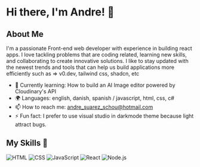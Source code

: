 # Hi there, I'm Andre! 👋

## About Me 

I'm a passionate Front-end web developer with experience in building react apps.
I love tackling problems that are coding related, learning new skills, and collaborating to create innovative solutions.
I like to stay updated with the newest trends and tools that can help us build applications more efficiently such as => v0.dev, tailwind css, shadcn, etc

- 🌱 Currently learning: How to build an AI Image editor powered by Cloudinary's API 
- 🌍 Languages: english, danish, spanish / javascript, html, css, c#
- 📫 How to reach me: andre_suarez_schou@hotmail.com
- ⚡ Fun fact: I prefer to use visual studio in darkmode theme because light attract bugs.

## My Skills 🧠

![HTML](https://img.shields.io/badge/-HTML-E34F26?style=flat-square&logo=html5&logoColor=white)
![CSS](https://img.shields.io/badge/-CSS-1572B6?style=flat-square&logo=css3&logoColor=white)
![JavaScript](https://img.shields.io/badge/-JavaScript-F7DF1E?style=flat-square&logo=javascript&logoColor=black)
![React](https://img.shields.io/badge/-React-61DAFB?style=flat-square&logo=react&logoColor=black)
![Node.js](https://img.shields.io/badge/-Node.js-339933?style=flat-square&logo=node.js&logoColor=white)


